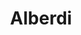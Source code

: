 ---
title: "Alberdi"
url: /ciudad-autonoma-de-buenos-aires/alberdi-avenida-juan-bautista-alberdi-2/
shop: Baumarkt
---
